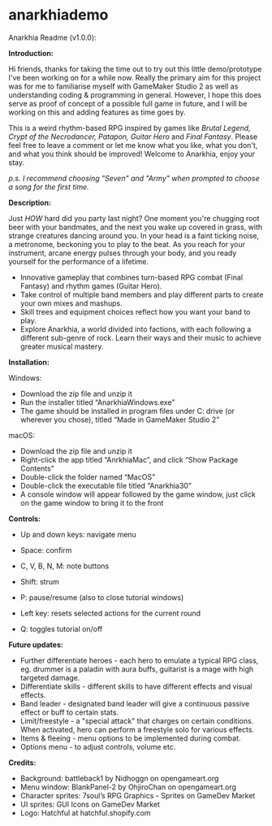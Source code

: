 # anarkhiademo

Anarkhia Readme (v1.0.0):

<b>Introduction:</b>

Hi friends, thanks for taking the time out to try out this little demo/prototype I've been working on for a while now. Really the primary aim for this project was for me to familiarise myself with GameMaker Studio 2 as well as understanding coding & programming in general. However, I hope this does serve as proof of concept of a possible full game in future, and I will be working on this and adding features as time goes by.

This is a weird rhythm-based RPG inspired by games like <i>Brutal Legend, Crypt of the Necrodancer, Patapon, Guitar Hero</i> and <i>Final Fantasy</i>. Please feel free to leave a comment or let me know what you like, what you don't, and what you think should be improved! Welcome to Anarkhia, enjoy your stay.

<i>p.s. I recommend choosing "Seven" and "Army" when prompted to choose a song for the first time.</i>

<b>Description:</b>

Just <i>HOW</i> hard did you party last night? One moment you're chugging root beer with your bandmates, and the next you wake up covered in grass, with strange creatures dancing around you. In your head is a faint ticking noise, a metronome, beckoning you to play to the beat. As you reach for your instrument, arcane energy pulses through your body, and you ready yourself for the performance of a lifetime.

- Innovative gameplay that combines turn-based RPG combat (Final Fantasy) and rhythm games (Guitar Hero).
- Take control of multiple band members and play different parts to create your own mixes and mashups.
- Skill trees and equipment choices reflect how you want your band to play.
- Explore Anarkhia, a world divided into factions, with each following a different sub-genre of rock. Learn their ways and their music to achieve greater musical mastery.


<b>Installation:</b>

Windows:
- Download the zip file and unzip it
- Run the installer titled “AnarkhiaWindows.exe”
- The game should be installed in program files under C: drive (or wherever you chose), titled “Made in GameMaker Studio 2”

macOS:
- Download the zip file and unzip it
- Right-click the app titled “AnrkhiaMac”, and click “Show Package Contents”
- Double-click the folder named “MacOS”
- Double-click the executable file titled “Anarkhia30”
- A console window will appear followed by the game window, just click on the game window to bring it to the front


<b>Controls:</b>
- Up and down keys: navigate menu
- Space: confirm 
- C, V, B, N, M: note buttons
- Shift: strum
- P: pause/resume (also to close tutorial windows)

- Left key: resets selected actions for the current round
- Q: toggles tutorial on/off

<b>Future updates:</b>
- Further differentiate heroes - each hero to emulate a typical RPG class, eg. drummer is a paladin with aura buffs, guitarist is a mage with high targeted damage.
- Differentiate skills - different skills to have different effects and visual effects.
- Band leader - designated band leader will give a continuous passive effect or buff to certain stats.
- Limit/freestyle - a "special attack" that charges on certain conditions. When activated, hero can perform a freestyle solo for various effects.
- Items & fleeing - menu options to be implemented during combat.
- Options menu - to adjust controls, volume etc.

<b>Credits:</b>
- Background: battleback1 by Nidhoggn on opengameart.org
- Menu window: BlankPanel-2 by OhjiroChan on opengameart.org
- Character sprites: 7soul’s RPG Graphics - Sprites on GameDev Market
- UI sprites: GUI Icons on GameDev Market
- Logo: Hatchful at hatchful.shopify.com
